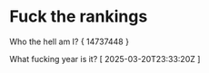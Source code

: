 # Fuck the rankings

Who the hell am I?
{ 14737448 }

What fucking year is it?
[ 2025-03-20T23:33:20Z ]
